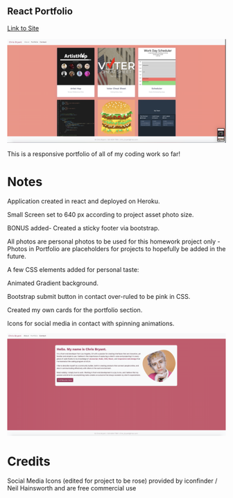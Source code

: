 ## React Portfolio

<a href="https://safe-coast-33367.herokuapp.com/">Link to Site</a>
<br>
<br>
<img src="https://github.com/csbryant/ReactPortfolio/blob/main/public/Assets/Images/Screenshot1.png?raw=true" />


This is a responsive portfolio of all of my coding work so far!

# Notes

Application created in react and deployed on Heroku.

Small Screen set to 640 px according to project asset photo size.

BONUS added- Created a sticky footer via bootstrap.

All photos are personal photos to be used for this homework project only - Photos in Portfolio are placeholders for projects to hopefully be added in the future.

A few CSS elements added for personal taste:

Animated Gradient background.

Bootstrap submit button in contact over-ruled to be pink in CSS.

Created my own cards for the portfolio section.

Icons for social media in contact with spinning animations.


<img src="https://github.com/csbryant/ReactPortfolio/blob/main/public/Assets/Images/Screenshot2.png?raw=true" />

# Credits

Social Media Icons (edited for project to be rose) provided by iconfinder / Neil Hainsworth and are free commercial use
